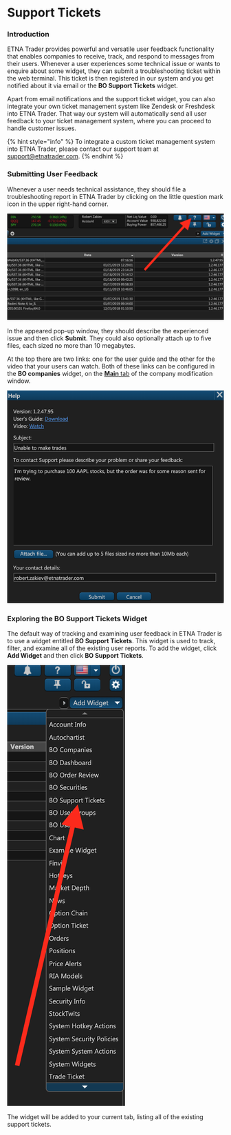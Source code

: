 # Support Tickets

### Introduction

ETNA Trader provides powerful and versatile user feedback functionality that enables companies to receive, track, and respond to messages from their users. Whenever a user experiences some technical issue or wants to enquire about some widget, they can submit a troubleshooting ticket within the web terminal. This ticket is then registered in our system and you get notified about it via email or the **BO Support Tickets** widget.

Apart from email notifications and the support ticket widget, you can also integrate your own ticket management system like Zendesk or Freshdesk into ETNA Trader. That way our system will automatically send all user feedback to your ticket management system, where you can proceed to handle customer issues. 

{% hint style="info" %}
To integrate a custom ticket management system into ETNA Trader, please contact our support team at support@etnatrader.com.
{% endhint %}

### Submitting User Feedback

Whenever a user needs technical assistance, they should file a troubleshooting report in ETNA Trader by clicking on the little question mark icon in the upper right-hand corner.

![](../../.gitbook/assets/screenshot-2019-02-04-at-16.09.41.png)

In the appeared pop-up window, they should describe the experienced issue and then click **Submit**. They could also optionally attach up to five files, each sized no more than 10 megabytes.

At the top there are two links: one for the user guide and the other for the video that your users can watch. Both of these links can be configured in the **BO companies** widget, on the [**Main** tab](bo-companies/main-tab.md) of the company modification window.

![](../../.gitbook/assets/screenshot-2019-02-04-at-16.15.08.png)

### Exploring the BO Support Tickets Widget

The default way of tracking and examining user feedback in ETNA Trader is to use a widget entitled **BO Support Tickets**. This widget is used to track, filter, and examine all of the existing user reports. To add the widget, click **Add Widget** and then click **BO Support Tickets**.

![](../../.gitbook/assets/screenshot-2019-02-04-at-16.37.07.png)

The widget will be added to your current tab, listing all of the existing support tickets.





